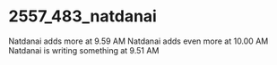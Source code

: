 # 2557_483_natdanai

Natdanai adds more at 9.59 AM
Natdanai adds even more at 10.00 AM
Natdanai is writing something at 9.51 AM
